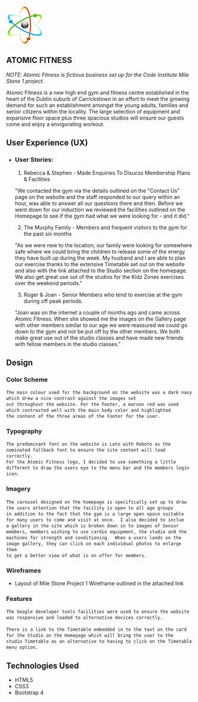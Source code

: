  ![picture](assets/docs/readme_nav_logo.jpg)  

 ## ATOMIC FITNESS 

 *_NOTE: Atomic Fitness is fictious business set up for the Code Institute Mile Stone 1 project._*

   Atomic Fitness is a new high end gym and fitness centre established in the heart of the Dublin suburb of Carrickstown in 
   an effort to meet the growing demand for such an establishment amongst the young adults, families and senior citizens 
   within the locality.  The large selection of equipment and expansive floor space plus three spacious studios will ensure our
   guests come and enjoy a envigorating workout.


   ## User Experience (UX)

-   ### User Stories:
    
    1. Rebecca & Stephen - Made Enquiries To Disucss Membership Plans & Facilities
    
    "We contacted the gym via the details outlined on the "Contact Us" page on the website and the staff responded to our query 
    within an hour, was able to answer all our questions there and then.  Before we went down for our induction we reviewed the 
    facilities outlined on the Homepage to see if the gym had what we were looking for - and it did."

    2. The Murphy Family - Members and frequent visitors to the gym for the past six months
    
    "As we were new to the location, our family were looking for somewhere safe where we could bring the children to 
    release some of the energy they have built up during the week. My husband and I are able to plan our exercise thanks to the
    extensive Timetable set out on the website and also with the link attached to the Studio section on the homepage. We also
    get great use out of the studios for the Kidz Zones exercises over the weekend periods."
    
    3. Roger & Joan - Senior Members who tend to exercise at the gym during off peak periods.

    "Joan was on the internet a couple of months ago and came across Atomic Fitness. When she showed me the images on the Gallery
    page with other members similar to our age we were reassured we could go down to the gym and not be put off by the other members.
    We both make great use out of the studio classes and have made new friends with fellow members in the studio classes."

    
## Design
 
### Color Scheme
    
    The main colour used for the background on the website was a dark navy which drew a nice contrast against the images set 
    out throughout the website. For the Footer, a maroon red was used which contrasted well with the main body color and highlighted
    the content of the three areas of the Footer for the user.

### Typography

    The predominant font on the website is Lato with Roboto as the nominated fallback font to ensure the site content will load correctly.
    For the Atomic Fitness logo, I decided to use something a little different to draw the users eye to the menu bar and the members login
    icon.

### Imagery

    The carousel designed on the homepage is specifically set up to draw the users attention that the facility is open to all age groups
    in addition to the fact that the gym is a large open space suitable for many users to come and visit at once.  I also decided to inclue
    a gallery in the site which is broken down in to images of Senior members, members wishing to use cardio equipment, the studio and the
    machines for strength and conditioning.  When a users lands on the image gallery, they can click on each individual photos to enlarge them
    to get a better view of what is on offer for members.

### Wireframes

-   Layout of Mile Stone Project 1 Wireframe outlined in the attached link

   















### Features

    The Google developer tools facilities were used to ensure the website was responsive and loaded to alternative devices correctly.

    There is a link to the Timetable embedded in to the text on the card for the Studio on the Homepage which will bring the user to the 
    studio Timetable as an alternative to having to click on the Timetable menu option.



## Technologies Used

*   HTML5
*   CSS3
*   Bootstrap 4





  














